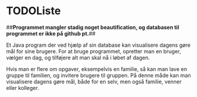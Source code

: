 # TODOListe

##**Programmet mangler stadig noget beautification, og databasen til programmet er ikke på github pt.**##

Et Java program der ved hjælp af sin database kan visualisere dagens gøre mål for sine brugere.
For at bruge programmet, opretter man en bruger, vælger en dag, og tilføjere alt man skal nå i løbet af dagen.

Hvis man er flere om opgaver, eksempelvis en familie, så kan man lave en gruppe til familien, og invitere brugere til gruppen.
På denne måde kan man visualisere dagens gøre mål, både for en selv, men også familie, venner eller kolleger.
 

